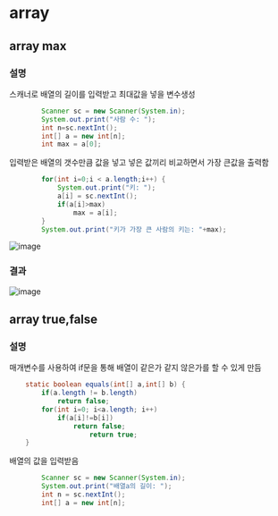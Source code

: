 # array
## array max
### 설명
스캐너로 배열의 길이를 입력받고 최대값을 넣을 변수생성
```java
		Scanner sc = new Scanner(System.in);
		System.out.print("사람 수: ");
		int n=sc.nextInt();
		int[] a = new int[n];
		int max = a[0];
```
입력받은 배열의 갯수만큼 값을 넣고 넣은 값끼리 비교하면서 가장 큰값을 출력함
```java
		for(int i=0;i < a.length;i++) {
			System.out.print("키: ");
			a[i] = sc.nextInt();
			if(a[i]>max)
				max = a[i];
		}
		System.out.print("키가 가장 큰 사람의 키는: "+max);
```
![image](https://user-images.githubusercontent.com/123055714/224601638-ea8d7328-06d7-4639-9768-f15e1b389bde.png)
### 결과
![image](https://user-images.githubusercontent.com/123055714/224601684-a1426ff5-6b79-4182-a6f1-0b6c4b34adef.png)
## array true,false
### 설명
매개변수를 사용하여 if문을 통해 배열이 같은가 같지 않은가를 할 수 있게 만듬
```java
	static boolean equals(int[] a,int[] b) {
		if(a.length != b.length)
			return false;
		for(int i=0; i<a.length; i++)
			if(a[i]!=b[i])
				return false;
					return true;
	}
```
배열의 값을 입력받음
```JAVA
		Scanner sc = new Scanner(System.in);
		System.out.print("배열a의 길이: ");
		int n = sc.nextInt();
		int[] a = new int[n];
```

